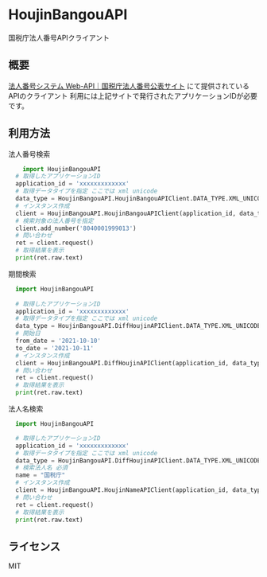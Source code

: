 # HoujinBangouAPI
国税庁法人番号APIクライアント

## 概要
[法人番号システム Web-API｜国税庁法人番号公表サイト](https://www.houjin-bangou.nta.go.jp/webapi/)
にて提供されているAPIのクライアント
利用には上記サイトで発行されたアプリケーションIDが必要です。

## 利用方法
法人番号検索
```python
	import HoujinBangouAPI
  # 取得したアプリケーションID
  application_id = 'xxxxxxxxxxxxx' 
  # 取得データタイプを指定 ここでは xml unicode
  data_type = HoujinBangouAPI.HoujinBangouAPIClient.DATA_TYPE.XML_UNICODE
  # インスタンス作成
  client = HoujinBangouAPI.HoujinBangouAPIClient(application_id, data_type)
  # 検索対象の法人番号を指定
  client.add_number('8040001999013') 
  # 問い合わせ
  ret = client.request()
  # 取得結果を表示
  print(ret.raw.text)
```

期間検索
```python
  import HoujinBangouAPI
  
  # 取得したアプリケーションID
  application_id = 'xxxxxxxxxxxxx' 
  # 取得データタイプを指定 ここでは xml unicode
  data_type = HoujinBangouAPI.DiffHoujinAPIClient.DATA_TYPE.XML_UNICODE
  # 開始日
  from_date = '2021-10-10'
  to_date = '2021-10-11'
  # インスタンス作成
  client = HoujinBangouAPI.DiffHoujinAPIClient(application_id, data_type, from_date, to_date)
  # 問い合わせ
  ret = client.request()
  # 取得結果を表示
  print(ret.raw.text)
```

法人名検索
```python
  import HoujinBangouAPI

  # 取得したアプリケーションID
  application_id = 'xxxxxxxxxxxxx' 
  # 取得データタイプを指定 ここでは xml unicode
  data_type = HoujinBangouAPI.DiffHoujinAPIClient.DATA_TYPE.XML_UNICODE
  # 検索法人名 必須
  name = "国税庁"
  # インスタンス作成
  client = HoujinBangouAPI.HoujinNameAPIClient(application_id, data_type, name)
  # 問い合わせ
  ret = client.request()
  # 取得結果を表示
  print(ret.raw.text)
```

## ライセンス
MIT
